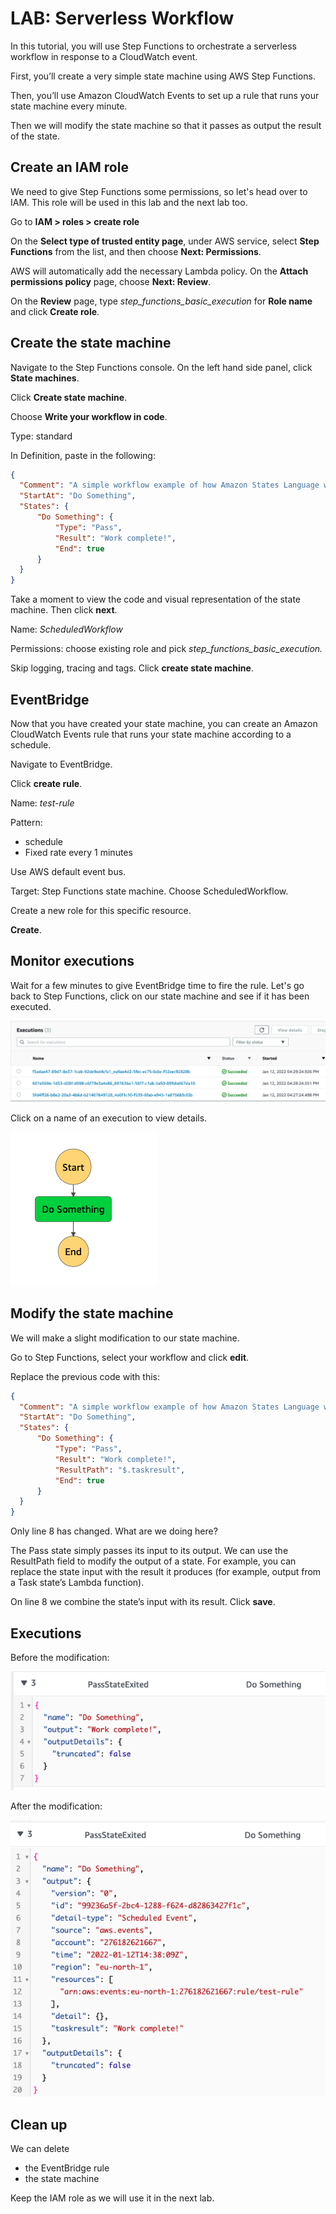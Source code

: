 # LAB: Serverless Workflow

In this tutorial, you will use Step Functions to orchestrate a serverless workflow in response to a CloudWatch event.&#x20;

First, you’ll create a very simple state machine using AWS Step Functions.&#x20;

Then, you’ll use Amazon CloudWatch Events to set up a rule that runs your state machine every minute.

Then we will modify the state machine so that it passes as output the result of the state.&#x20;

## Create an IAM role

We need to give Step Functions some permissions, so let's head over to IAM. This role will be used in this lab and the next lab too.&#x20;

Go to **IAM > roles > create role**

On the **Select type of trusted entity page**, under AWS service, select **Step Functions** from the list, and then choose **Next: Permissions**.

AWS will automatically add the necessary Lambda policy. On the **Attach permissions policy** page, choose **Next: Review**.

On the **Review** page, type _step\_functions\_basic\_execution_ for **Role name** and click **Create role**.

## Create the state machine

Navigate to the Step Functions console. On the left hand side panel, click **State machines**.

Click **Create state machine**.

Choose **Write your workflow in code**.

Type: standard

In Definition, paste in the following:

```json
{
  "Comment": "A simple workflow example of how Amazon States Language works, using a Pass state",
  "StartAt": "Do Something",
  "States": {
      "Do Something": {
          "Type": "Pass",
          "Result": "Work complete!",
          "End": true
      }
  }
}
```

Take a moment to view the code and visual representation of the state machine. Then click **next**.

Name: _ScheduledWorkflow_

Permissions: choose existing role and pick _step\_functions\_basic\_execution._

Skip logging, tracing and tags. Click **create state machine**.

## EventBridge

Now that you have created your state machine, you can create an Amazon CloudWatch Events rule that runs your state machine according to a schedule.

Navigate to EventBridge.&#x20;

Click **create rule**.

Name: _test-rule_

Pattern:

* schedule
* Fixed rate every 1 minutes

Use AWS default event bus.&#x20;

Target: Step Functions state machine. Choose ScheduledWorkflow.

Create a new role for this specific resource.

**Create**.

## Monitor executions

Wait for a few minutes to give EventBridge time to fire the rule. Let's go back to Step Functions, click on our state machine and see if it has been executed.&#x20;

![Executions](<../../../.gitbook/assets/image (214).png>)

Click on a name of an execution to view details.

![super complex](<../../../.gitbook/assets/image (150).png>)

## Modify the state machine

We will make a slight modification to our state machine.&#x20;

Go to Step Functions, select your workflow and click **edit**.

Replace the previous code with this:

```json
{
  "Comment": "A simple workflow example of how Amazon States Language works, using a Pass state",
  "StartAt": "Do Something",
  "States": {
      "Do Something": {
          "Type": "Pass",
          "Result": "Work complete!",
          "ResultPath": "$.taskresult",
          "End": true
      }
  }
}
```

Only line 8 has changed. What are we doing here?&#x20;

The Pass state simply passes its input to its output. We can use the ResultPath field to modify the output of a state. For example, you can replace the state input with the result it produces (for example, output from a Task state’s Lambda function).

On line 8 we combine the state’s input with its result. Click **save**.

## Executions&#x20;

Before the modification:

![output with no mention of EventBridge](<../../../.gitbook/assets/image (158).png>)

After the modification:

![Output has results from EventBridge](<../../../.gitbook/assets/image (94).png>)

## Clean up&#x20;

We can delete

* the EventBridge rule
* the state machine

Keep the IAM role as we will use it in the next lab.&#x20;
